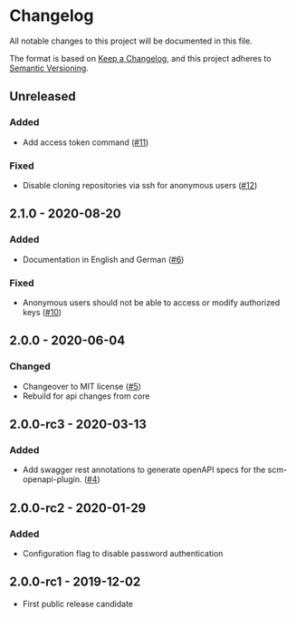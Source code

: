 # Changelog
All notable changes to this project will be documented in this file.

The format is based on [Keep a Changelog](https://keepachangelog.com/en/1.0.0/),
and this project adheres to [Semantic Versioning](https://semver.org/spec/v2.0.0.html).

## Unreleased
### Added
- Add access token command ([#11](https://github.com/scm-manager/scm-ssh-plugin/pull/11))

### Fixed
- Disable cloning repositories via ssh for anonymous users ([#12](https://github.com/scm-manager/scm-ssh-plugin/pull/12))

## 2.1.0 - 2020-08-20
### Added
- Documentation in English and German ([#6](https://github.com/scm-manager/scm-ssh-plugin/pull/6))

### Fixed
- Anonymous users should not be able to access or modify authorized keys ([#10](https://github.com/scm-manager/scm-ssh-plugin/pull/10))

## 2.0.0 - 2020-06-04
### Changed
- Changeover to MIT license ([#5](https://github.com/scm-manager/scm-ssh-plugin/pull/5))
- Rebuild for api changes from core

## 2.0.0-rc3 - 2020-03-13
### Added
- Add swagger rest annotations to generate openAPI specs for the scm-openapi-plugin. ([#4](https://github.com/scm-manager/scm-ssh-plugin/pull/4))

## 2.0.0-rc2 - 2020-01-29
### Added
- Configuration flag to disable password authentication

## 2.0.0-rc1 - 2019-12-02
- First public release candidate

